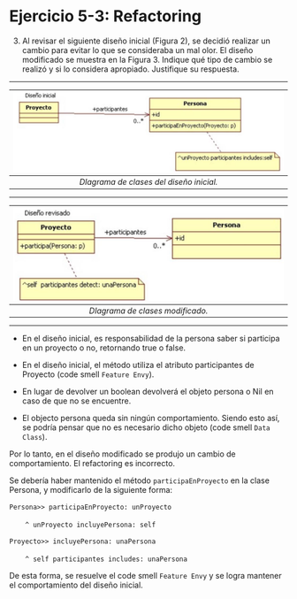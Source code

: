 # Ejercicio 5-3: Refactoring

3. Al revisar el siguiente diseño inicial (Figura 2), se decidió realizar un cambio para evitar lo que se consideraba un mal olor. El diseño modificado se muestra en la Figura 3. Indique qué tipo de cambio se realizó y si lo considera apropiado. Justifique su respuesta.

---

| ![img-objetos2-tp2-ejercicio5-3-img1.jpg](imgs/img-objetos2-tp2-ejercicio5-3-img1.jpg) | 
|:--:| 
| *DIagrama de clases del diseño inicial.* |

---

| ![img-objetos2-tp2-ejercicio5-3-img2.jpg](imgs/img-objetos2-tp2-ejercicio5-3-img2.jpg) | 
|:--:| 
| *DIagrama de clases modificado.* |

---

- En el diseño inicial, es responsabilidad de la persona saber si participa en un proyecto o no, retornando true o false.
- En el diseño inicial, el método utiliza el atributo participantes de Proyecto (code smell `Feature Envy`).  

- En lugar de devolver un boolean devolverá el objeto persona o Nil en caso de que no se encuentre.
- El objecto persona queda sin ningún comportamiento. Siendo esto así, se podría pensar que no es necesario dicho objeto (code smell `Data Class`).

Por lo tanto, en el diseño modificado se produjo un cambio de comportamiento. El refactoring es incorrecto.

Se debería haber mantenido el método `participaEnProyecto` en la clase Persona, y modificarlo de la siguiente forma:

```smalltalk
Persona>> participaEnProyecto: unProyecto

    ^ unProyecto incluyePersona: self
```

```smalltalk
Proyecto>> incluyePersona: unaPersona

    ^ self participantes includes: unaPersona
```

De esta forma, se resuelve el code smell `Feature Envy` y se logra mantener el comportamiento del diseño inicial.